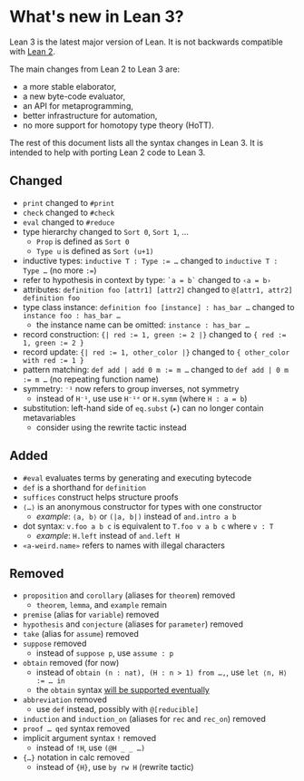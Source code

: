 # What's new in Lean 3?

Lean 3 is the latest major version of Lean. It is not backwards compatible with [Lean 2][lean2].

The main changes from Lean 2 to Lean 3 are:

- a more stable elaborator,
- a new byte-code evaluator,
- an API for metaprogramming,
- better infrastructure for automation,
- no more support for homotopy type theory (HoTT).

The rest of this document lists all the syntax changes in Lean 3. It is intended to help with porting Lean 2 code to Lean 3.

## Changed

- `print` changed to `#print`
- `check` changed to `#check`
- `eval` changed to `#reduce`
- type hierarchy changed to `Sort 0`, `Sort 1`, …
    - `Prop` is defined as `Sort 0`
    - `Type u` is defined as `Sort (u+1)`
- inductive types: `inductive T : Type := …` changed to `inductive T : Type …` (no more `:=`)
- refer to hypothesis in context by type: `` `a = b` `` changed to `‹a = b›`
- attributes: `definition foo [attr1] [attr2]` changed to `@[attr1, attr2] definition foo`
- type class instance: `definition foo [instance] : has_bar …` changed to `instance foo : has_bar …`
    - the instance name can be omitted: `instance : has_bar …`
- record construction: `{| red := 1, green := 2 |}` changed to `{ red := 1, green := 2 }`
- record update: `{| red := 1, other_color |}` changed to `{ other_color with red := 1 }`
- pattern matching: `def add | add 0 m := m …` changed to `def add | 0 m := m …` (no repeating function name)
- symmetry: `⁻¹` now refers to group inverses, not symmetry
    - instead of `H⁻¹`, use use `H⁻¹ᵉ` or `H.symm` (where `H : a = b`)
- substitution: left-hand side of `eq.subst` (`▸`) can no longer contain metavariables
    - consider using the rewrite tactic instead

## Added

- `#eval` evaluates terms by generating and executing bytecode
- `def` is a shorthand for `definition`
- `suffices` construct helps structure proofs
- `⟨…⟩` is an anonymous constructor for types with one constructor
    - _example_: `⟨a, b⟩` or `(|a, b|)` instead of `and.intro a b`
- dot syntax: `v.foo a b c` is equivalent to `T.foo v a b c` where `v : T`
    - _example_: `H.left` instead of `and.left H`
- `«a-weird.name»` refers to names with illegal characters

## Removed

- `proposition` and `corollary` (aliases for `theorem`) removed
    - `theorem`, `lemma`, and `example` remain
- `premise` (alias for `variable`) removed
- `hypothesis` and `conjecture` (aliases for `parameter`) removed
- `take` (alias for `assume`) removed
- `suppose` removed
    - instead of `suppose p`, use `assume : p`
- `obtain` removed (for now)
    - instead of `obtain (n : nat), (H : n > 1) from …,`, use `let ⟨n, H⟩ := … in`
    - the `obtain` syntax [will be supported eventually][obtain]
- `abbreviation` removed
    - use `def` instead, possibly with `@[reducible]`
- `induction` and `induction_on` (aliases for `rec` and `rec_on`) removed
- `proof … qed` syntax removed
- implicit argument syntax `!` removed
    - instead of `!H`, use `(@H _ _ …)` 
- `{…}` notation in calc removed
    - instead of `{H}`, use `by rw H` (rewrite tactic)

[lean2]: https://github.com/leanprover/lean2
[obtain]: https://groups.google.com/d/msg/lean-user/X-smxltAA9s/8FRExO7iBQAJ
